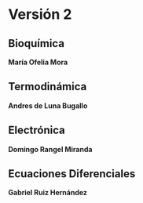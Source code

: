 # Versión 2

## Bioquímica
**María Ofelia Mora**
## Termodinámica
**Andres de Luna Bugallo**
## Electrónica
**Domingo Rangel Miranda**
## Ecuaciones Diferenciales
**Gabriel Ruiz Hernández**
